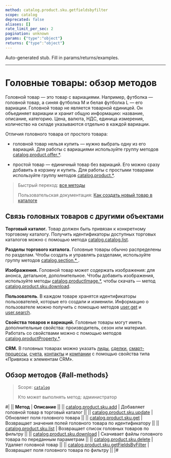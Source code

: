 ```yaml
---
method: catalog.product.sku.getfieldsbyfilter
scope: catalog
deprecated: false
aliases: []
rate_limit_per_sec: 2
pagination: unknown
params: {"type":"object"}
returns: {"type":"object"}
---
```


Auto-generated stub. Fill in params/returns/examples.

---

# Головные товары: обзор методов

Головной товар — это товар с вариациями. Например, футболка — головной товар, а синяя футболка M и белая футболка L — его вариации. Головной товар не является товарной единицей. Он объединяет вариации и хранит общую информацию: название, описание, категорию. Цена, валюта, НДС, единица измерения, количество на складе указываются отдельно в каждой вариации.

Отличия головного товара от простого товара:

- головной товар нельзя купить — нужно выбрать одну из его вариаций. Для работы с вариациями используйте группу методов [catalog.product.offer.\*](../offer/index.md).

- простой товар — единичный товар без вариаций. Его можно сразу добавить в корзину и купить. Для работы с простыми товарами используйте группу методов [catalog.product.\*](../index.md).

> Быстрый переход: [все методы](#all-methods) 
> 
> Пользовательская документация: [Как создать новый товар в каталоге](https://helpdesk.bitrix24.ru/open/11657084/)

## Связь головных товаров с другими объектами

**Торговый каталог.** Товар должен быть привязан к конкретному торговому каталогу. Получить идентификаторы доступных торговых каталогов можно с помощью метода [catalog.catalog.list](../../catalog/catalog-catalog-list.md).

**Разделы торгового каталога.** Головные товары обычно распределены по разделам. Чтобы создать и управлять разделами, используйте группу методов [catalog.section.\* ](../../section/index.md).

**Изображения.** Головной товар может содержать изображения: для анонса, детальное, дополнительное. Чтобы добавить изображения, используйте методы [catalog.productImage.\*](../../product-image/index.md), чтобы скачать — метод [catalog.product.sku.download](./catalog-product-sku-download.md).

**Пользователь**. В каждом товаре хранятся идентификаторы пользователей, которые его создали и изменили. Информацию о пользователе можно получить с помощью методов [user.get](../../../user/user-get.md) и [user.search](../../../user/user-search.md).

**Свойства товаров и вариаций.** Головные товары могут иметь дополнительные свойства: производитель, сезон или материал. Работать со свойствами можно с помощью методов [catalog.productProperty.\*](../../product-property/index.md).

**CRM.** В головных товарах можно указать [лиды](../../../crm/leads/index.md), [сделки](../../../crm/deals/index.md), [смарт-процессы](../../../crm/universal/index.md), [счета](../../../crm/universal/invoice.md), [контакты](../../../crm/contacts/index.md) и [компании](../../../crm/companies/index.md) с помощью свойства типа «Привязка к элементам CRM».

## Обзор методов {#all-methods}

> Scope: [`catalog`](../../../scopes/permissions.md)
>
> Кто может выполнять метод: администратор

#|
|| **Метод** | **Описание** ||
|| [catalog.product.sku.add](./catalog-product-sku-add.md) | Добавляет головной товар в торговый каталог ||
|| [catalog.product.sku.update](./catalog-product-sku-update.md) | Обновляет поля головного товара ||
|| [catalog.product.sku.get](./catalog-product-sku-get.md) | Возвращает значения полей головного товара по идентификатору ||
|| [catalog.product.sku.list](./catalog-product-sku-list.md) | Возвращает список головных товаров по фильтру ||
|| [catalog.product.sku.download](./catalog-product-sku-download.md) | Скачивает файлы головного товара по переданным параметрам ||
|| [catalog.product.sku.delete](./catalog-product-sku-delete.md) | Удаляет головной товар ||
|| [catalog.product.sku.getFieldsByFilter](./catalog-product-sku-get-fields-by-filter.md) | Возвращает поля головного товара по фильтру ||
|#
